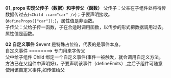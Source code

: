 **01_props 实现父传子（数据）和字传父（函数）**
父传子：父亲在子组件处将待传数据传过去(`<Child :car="car" />`)；子要声明接收。(`defineProps(["car"]);`)，属性值是非函数。  
子传父：父给子传一函数，子在合适时调用函数，以传参的形式把数据调用过去。属性值是函数。

**02 自定义事件**
$event 是特殊占位符，代表的是事件本身。  
自定义事件 ========> 专门用来字传父  
父中给子组件 Child 绑定一个自定义事件(事件一被触发，就会调用自定义方法。方法已在父组件中声明好)，子要声明该事件（defineEmits）,之后子组件可随意使用该自定义事件,如传值给父
